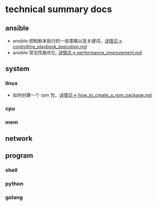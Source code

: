 # technical summary docs

## ansible
* ansible 控制剧本执行的一些策略以及关键词，[详情见-> controlling_playbook_execution.md](https://github.com/frank-dc/tech-summary-docs/blob/main/ansible/controlling_playbook_execution.md)
* ansible 常见性能优化, [详情见-> performance_improvement.md](https://github.com/frank-dc/tech-summary-docs/blob/main/ansible/performance_improvement.md)

## system

### linux
* 如何创建一个 rpm 包，[详情见-> how_to_create_a_rpm_package.md](https://github.com/frank-dc/tech-summary-docs/blob/main/system/linux/how_to_create_a_rpm_package.md)

### cpu

### mem


## network


## program

### shell

### python

### golang